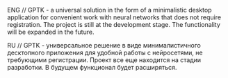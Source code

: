 ENG //
GPTK - a universal solution in the form of a minimalistic desktop application for convenient work with neural networks that does not require registration. 
The project is still at the development stage. The functionality will be expanded in the future.

RU //
GPTK - универсальное решение в виде минималистичного десктопного приложения для удобной работы с нейросетями, не требующими регистрации. 
Проект все еще находится на стадии разработки. В будущем функционал будет расширяться.
